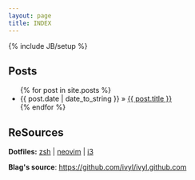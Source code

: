 ```yaml
---
layout: page
title: INDEX
---
```

{% include JB/setup %}

## Posts

<ul class="posts">
  {% for post in site.posts %}
    <li><span class="index_post_date">{{ post.date | date_to_string }}</span> &raquo; <a href="{{ BASE_PATH }}{{ post.url }}">{{ post.title }}</a></li>
  {% endfor %}
</ul>

## ReSources

**Dotfiles:**
[zsh](https://github.com/ivyl/zsh-config) |
[neovim](https://github.com/ivyl/vim-config) |
[i3](https://github.com/ivyl/i3-config)

**Blag's source**: <https://github.com/ivyl/ivyl.github.com>



